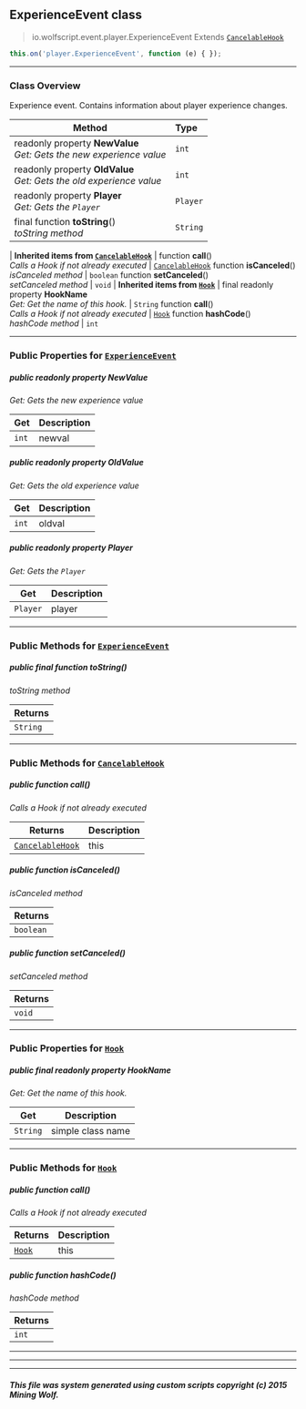 ## ExperienceEvent __class__

>io.wolfscript.event.player.ExperienceEvent
>Extends [`CancelableHook`](../../hook/CancelableHook.md)
``` javascript
this.on('player.ExperienceEvent', function (e) { });
```


---

### Class Overview

Experience event. Contains information about player experience changes.

Method | Type   
--- | :--- 
 readonly property __NewValue__ <br> _Get: Gets the new experience value_ | `int`
 readonly property __OldValue__ <br> _Get: Gets the old experience value_ | `int`
 readonly property __Player__ <br> _Get: Gets the `Player`_ | `Player`
final function __toString__() <br> _toString method_ | `String`
 |
__Inherited items from [`CancelableHook`](../../hook/CancelableHook.md)__ |
 function __call__() <br> _Calls a Hook if not already executed_ | [`CancelableHook`](../../hook/CancelableHook.md)
 function __isCanceled__() <br> _isCanceled method_ | `boolean`
 function __setCanceled__() <br> _setCanceled method_ | `void`
 |
__Inherited items from [`Hook`](../../hook/Hook.md)__ |
final readonly property __HookName__ <br> _Get: Get the name of this hook._ | `String`
 function __call__() <br> _Calls a Hook if not already executed_ | [`Hook`](../../hook/Hook.md)
 function __hashCode__() <br> _hashCode method_ | `int`







---


### Public Properties for [`ExperienceEvent`](ExperienceEvent.md)

##### <a id='newvalue'></a>public  readonly property __NewValue__

_Get: Gets the new experience value_

Get | Description
--- | --- 
`int` | newval



##### <a id='oldvalue'></a>public  readonly property __OldValue__

_Get: Gets the old experience value_

Get | Description
--- | --- 
`int` | oldval



##### <a id='player'></a>public  readonly property __Player__

_Get: Gets the `Player`_

Get | Description
--- | --- 
`Player` | player



---

### Public Methods for [`ExperienceEvent`](ExperienceEvent.md)

##### <a id='tostring'></a>public final function __toString__()

_toString method_

Returns | 
--- | 
`String` |


---

### Public Methods for [`CancelableHook`](../../hook/CancelableHook.md)

##### <a id='call'></a>public  function __call__()

_Calls a Hook if not already executed_

Returns | Description
--- | --- 
[`CancelableHook`](../../hook/CancelableHook.md) | this


##### <a id='iscanceled'></a>public  function __isCanceled__()

_isCanceled method_

Returns | 
--- | 
`boolean` |


##### <a id='setcanceled'></a>public  function __setCanceled__()

_setCanceled method_

Returns | 
--- | 
`void` |


---

### Public Properties for [`Hook`](../../hook/Hook.md)

##### <a id='hookname'></a>public final readonly property __HookName__

_Get: Get the name of this hook._

Get | Description
--- | --- 
`String` | simple class name



---

### Public Methods for [`Hook`](../../hook/Hook.md)

##### <a id='call'></a>public  function __call__()

_Calls a Hook if not already executed_

Returns | Description
--- | --- 
[`Hook`](../../hook/Hook.md) | this


##### <a id='hashcode'></a>public  function __hashCode__()

_hashCode method_

Returns | 
--- | 
`int` |


---


---


---


##### This file was system generated using custom scripts copyright (c) 2015 Mining Wolf.
	

